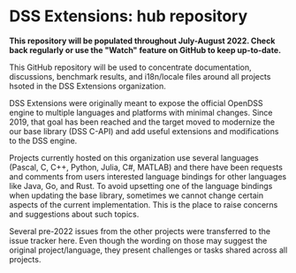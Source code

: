 # DSS Extensions: hub repository

**This repository will be populated throughout July-August 2022. Check back regularly or use the "Watch" feature on GitHub to keep up-to-date.**

This GitHub repository will be used to concentrate documentation, discussions, benchmark results, and i18n/locale files around all projects hsoted in the DSS Extensions organization. 

DSS Extensions were originally meant to expose the official OpenDSS engine to multiple languages and platforms with minimal changes. 
Since 2019, that goal has been reached and the target moved to modernize the our base library (DSS C-API) and add useful extensions and modifications to the DSS engine.

Projects currently hosted on this organization use several languages (Pascal, C, C++, Python, Julia, C#, MATLAB) and there have been requests and comments from users interested language bindings for other languages like Java, Go, and Rust. 
To avoid upsetting one of the language bindings when updating the base library, sometimes we cannot change certain aspects of the current implementation. This is the place to raise concerns and suggestions about such topics.

Several pre-2022 issues from the other projects were transferred to the issue tracker here. Even though the wording on those may suggest the original project/language, they present challenges or tasks shared across all projects.
